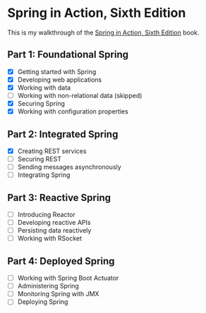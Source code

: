 # Spring in Action, Sixth Edition
This is my walkthrough of the [Spring in Action, Sixth Edition](https://www.manning.com/books/spring-in-action-sixth-edition) book.

## Part 1: Foundational Spring
- [x] Getting started with Spring
- [x] Developing web applications
- [x] Working with data
- [ ] Working with non-relational data (skipped)
- [x] Securing Spring
- [x] Working with configuration properties

## Part 2: Integrated Spring
- [X] Creating REST services
- [ ] Securing REST
- [ ] Sending messages asynchronously
- [ ] Integrating Spring

## Part 3: Reactive Spring
- [ ] Introducing Reactor
- [ ] Developing reactive APIs
- [ ] Persisting data reactively
- [ ] Working with RSocket

## Part 4: Deployed Spring
- [ ] Working with Spring Boot Actuator
- [ ] Administering Spring
- [ ] Monitoring Spring with JMX
- [ ] Deploying Spring
